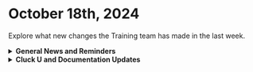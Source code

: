# October 18th, 2024

Explore what new changes the Training team has made in the last week.

<details>

<summary><strong>General News and Reminders</strong></summary>

* **Game Tip of the Week:**
  * On the modern front (unless you count remasters), I'd say don't miss Ys X Nordics, Dragon Quest III HD-2D Remake, and Fantasian coming out next week! Because there just aren't enough great RPGs this year! /s
  * Or on the Retro side, I'm about half way through Xenogears and working on playing through Link to the Past again! These are both classics!
* **SHOUT OUTS** **TO:**
  * Clint, Adam B, Kai, Jonathan, James, Kian, David, Ed, Zolile, Rob,  and Adam K for passing the Foundations Certification
    * Take the [foundations-certification.md](../../cluck-university/rewst-foundations/foundations-certification.md "mention") Exam, and collect your prestigious **Certified Rewster** badge in Discord.&#x20;
    * You also get access to a super secret Discord channel.
  * Elliot, David, Derrick, Logan, Andrew, Nick, Dustin, Reinier, Nicholas, Patrick, Austin, Sean, Owen, Philippe, Michael D, Brandon, Devon, Aaron, Jared, Ben, Shmily, Jadan, Emmitt, Jeremy, Chris, Tom, Dominik, Michael G, Joe, Will, Nick, Christian, Albert, John R., Tre, and Timothy for passing the Clean Automation Certification!!! :confetti\_ball:
    * and...Lisa and John E with PERFECT SCORES!!!
    * Take the new [clean-automation-certification.md](../../cluck-university/clean-automation/clean-automation-certification.md "mention")exam!
* Join us in our [Cluck-U Discord channel](https://discord.com/channels/936789089703845988/1121465945295167588) if you have any questions, comments, or concerns!
* [Sign up for the Office Hours](https://calendly.com/cluck-u/office-hours?) to work through any questions you have during and after training! If there is something you want us to cover, Let us know!

</details>

<details>

<summary><strong>Cluck U and Documentation Updates</strong></summary>

**What's New at Cluck University?**

* Courses have been updated on docs.rewst.help! New structure and sets of pages to create a better learning experience.
  * Check it out at [rewst-foundations](../../cluck-university/rewst-foundations/ "mention")
  * New naming convention adopted for our courses
* Check out the Cluck University Landing Page @ [go.rew.st/cluck-university](https://go.rew.st/cluck-university) for all the latest courses self-serve and live.

**The List of Reminders:**

* We'd love to get your feedback on our Training and Documentation! [Please fill out this form to let us know how we can improve](https://app.sli.do/event/m8C3AjPUnuDgpkVDmPsQL3)!
* You can make training and documentation requests at [https://rewst.canny.io/](https://rewst.canny.io/)

**New & Updated Pages:**

* New Open Mic Page Added: [oct-11-2024-unlock-hidden-azure-ad-data-with-this-genius-workflow-trick.md](../roc-open-mics/oct-11-2024-unlock-hidden-azure-ad-data-with-this-genius-workflow-trick.md "mention")

</details>
